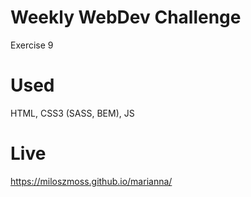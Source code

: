 # Weekly WebDev Challenge

Exercise 9 

# Used 

HTML, CSS3 (SASS, BEM), JS

# Live

https://miloszmoss.github.io/marianna/
